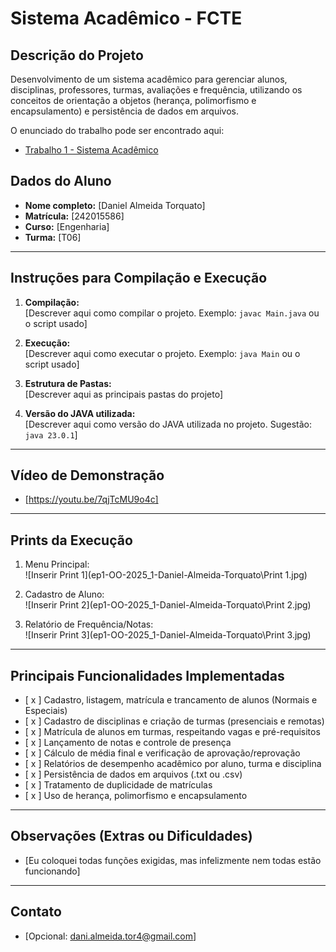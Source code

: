 # Sistema Acadêmico - FCTE

## Descrição do Projeto

Desenvolvimento de um sistema acadêmico para gerenciar alunos, disciplinas, professores, turmas, avaliações e frequência, utilizando os conceitos de orientação a objetos (herança, polimorfismo e encapsulamento) e persistência de dados em arquivos.

O enunciado do trabalho pode ser encontrado aqui:
- [Trabalho 1 - Sistema Acadêmico](https://github.com/lboaventura25/OO-T06_2025.1_UnB_FCTE/blob/main/trabalhos/ep1/README.md)

## Dados do Aluno

- **Nome completo:** [Daniel Almeida Torquato]
- **Matrícula:** [242015586]
- **Curso:** [Engenharia]
- **Turma:** [T06]

---

## Instruções para Compilação e Execução

1. **Compilação:**  
   [Descrever aqui como compilar o projeto. Exemplo: `javac Main.java` ou o script usado]

2. **Execução:**  
   [Descrever aqui como executar o projeto. Exemplo: `java Main` ou o script usado]

3. **Estrutura de Pastas:**  
   [Descrever aqui as principais pastas do projeto]

3. **Versão do JAVA utilizada:**  
   [Descrever aqui como versão do JAVA utilizada no projeto. Sugestão: `java 23.0.1`]

---

## Vídeo de Demonstração

- [https://youtu.be/7qjTcMU9o4c]

---

## Prints da Execução

1. Menu Principal:  
   ![Inserir Print 1](ep1-OO-2025_1-Daniel-Almeida-Torquato\Print 1.jpg)

2. Cadastro de Aluno:  
   ![Inserir Print 2](ep1-OO-2025_1-Daniel-Almeida-Torquato\Print 2.jpg)

3. Relatório de Frequência/Notas:  
   ![Inserir Print 3](ep1-OO-2025_1-Daniel-Almeida-Torquato\Print 3.jpg)

---

## Principais Funcionalidades Implementadas

- [ x ] Cadastro, listagem, matrícula e trancamento de alunos (Normais e Especiais)
- [ x ] Cadastro de disciplinas e criação de turmas (presenciais e remotas)
- [ x ] Matrícula de alunos em turmas, respeitando vagas e pré-requisitos
- [ x ] Lançamento de notas e controle de presença
- [ x ] Cálculo de média final e verificação de aprovação/reprovação
- [ x ] Relatórios de desempenho acadêmico por aluno, turma e disciplina
- [ x ] Persistência de dados em arquivos (.txt ou .csv)
- [ x ] Tratamento de duplicidade de matrículas
- [ x ] Uso de herança, polimorfismo e encapsulamento

---

## Observações (Extras ou Dificuldades)

- [Eu coloquei todas funções exigidas, mas infelizmente nem todas estão funcionando]

---

## Contato

- [Opcional: dani.almeida.tor4@gmail.com]
